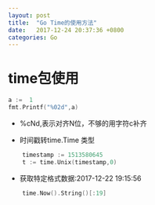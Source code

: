 ```yaml
---
layout: post
title:  "Go Time的使用方法"
date:   2017-12-24 20:37:36 +0800
categories: Go
---
```


# time包使用

```go
a :=  1
fmt.Printf("%02d",a)
```

- %cNd,表示对齐N位，不够的用字符c补齐


- 时间戳转time.Time 类型

```go
    timestamp := 1513580645
    t := time.Unix(timestamp,0)
```

- 获取特定格式数据:2017-12-22 19:15:56
```go
    time.Now().String()[:19]
```

```go

```



